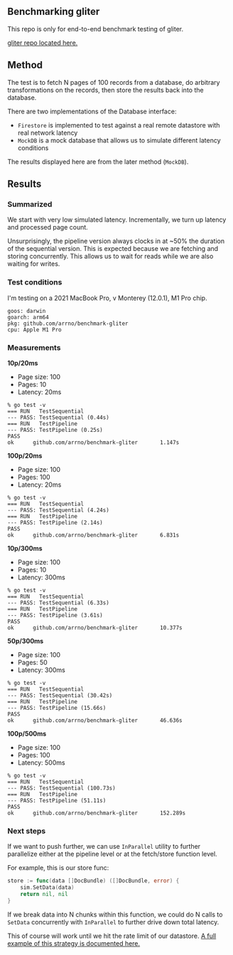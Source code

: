 ## Benchmarking gliter

This repo is only for end-to-end benchmark testing of gliter.

[gliter repo located here.](https://github.com/arrno/gliter)

## Method

The test is to fetch N pages of 100 records from a database, do arbitrary transformations on the records, then store the results back into the database.

There are two implementations of the Database interface:

-   `Firestore` is implemented to test against a real remote datastore with real network latency
-   `MockDB` is a mock database that allows us to simulate different latency conditions

The results displayed here are from the later method (`MockDB`).

## Results

### Summarized

We start with very low simulated latency. Incrementally, we turn up latency and processed page count.

Unsurprisingly, the pipeline version always clocks in at ~50% the duration of the sequential version. This is expected because we are fetching and storing concurrently. This allows us to wait for reads while we are also waiting for writes.

### Test conditions

I'm testing on a 2021 MacBook Pro, v Monterey (12.0.1), M1 Pro chip.

```
goos: darwin
goarch: arm64
pkg: github.com/arrno/benchmark-gliter
cpu: Apple M1 Pro
```

### Measurements

**10p/20ms**

-   Page size: 100
-   Pages: 10
-   Latency: 20ms

```
% go test -v
=== RUN   TestSequential
--- PASS: TestSequential (0.44s)
=== RUN   TestPipeline
--- PASS: TestPipeline (0.25s)
PASS
ok      github.com/arrno/benchmark-gliter       1.147s
```

**100p/20ms**

-   Page size: 100
-   Pages: 100
-   Latency: 20ms

```
% go test -v
=== RUN   TestSequential
--- PASS: TestSequential (4.24s)
=== RUN   TestPipeline
--- PASS: TestPipeline (2.14s)
PASS
ok      github.com/arrno/benchmark-gliter       6.831s
```

**10p/300ms**

-   Page size: 100
-   Pages: 10
-   Latency: 300ms

```
% go test -v
=== RUN   TestSequential
--- PASS: TestSequential (6.33s)
=== RUN   TestPipeline
--- PASS: TestPipeline (3.61s)
PASS
ok      github.com/arrno/benchmark-gliter       10.377s
```

**50p/300ms**

-   Page size: 100
-   Pages: 50
-   Latency: 300ms

```
% go test -v
=== RUN   TestSequential
--- PASS: TestSequential (30.42s)
=== RUN   TestPipeline
--- PASS: TestPipeline (15.66s)
PASS
ok      github.com/arrno/benchmark-gliter       46.636s
```

**100p/500ms**

-   Page size: 100
-   Pages: 100
-   Latency: 500ms

```
% go test -v
=== RUN   TestSequential
--- PASS: TestSequential (100.73s)
=== RUN   TestPipeline
--- PASS: TestPipeline (51.11s)
PASS
ok      github.com/arrno/benchmark-gliter       152.289s

```

### Next steps

If we want to push further, we can use `InParallel` utility to further parallelize either at the pipeline level or at the fetch/store function level.

For example, this is our store func:

```go
store := func(data []DocBundle) ([]DocBundle, error) {
	sim.SetData(data)
	return nil, nil
}
```

If we break data into N chunks within this function, we could do N calls to `SetData` concurrently with `InParallel` to further drive down total latency.

This of course will work until we hit the rate limit of our datastore. [A full example of this strategy is documented here.](https://github.com/arrno/gliter/blob/main/cmd/pipeline_fan_out.go)
